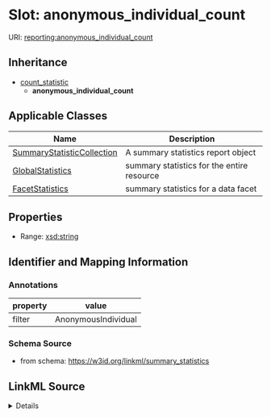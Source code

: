 # Slot: anonymous_individual_count

URI: [reporting:anonymous_individual_count](https://w3id.org/linkml/reportanonymous_individual_count)




## Inheritance

* [count_statistic](count_statistic.md)
    * **anonymous_individual_count**





## Applicable Classes

| Name | Description |
| --- | --- |
[SummaryStatisticCollection](SummaryStatisticCollection.md) | A summary statistics report object
[GlobalStatistics](GlobalStatistics.md) | summary statistics for the entire resource
[FacetStatistics](FacetStatistics.md) | summary statistics for a data facet






## Properties

* Range: [xsd:string](http://www.w3.org/2001/XMLSchema#string)







## Identifier and Mapping Information





### Annotations

| property | value |
| --- | --- |
| filter | AnonymousIndividual |



### Schema Source


* from schema: https://w3id.org/linkml/summary_statistics




## LinkML Source

<details>
```yaml
name: anonymous_individual_count
annotations:
  filter:
    tag: filter
    value: AnonymousIndividual
from_schema: https://w3id.org/linkml/summary_statistics
rank: 1000
is_a: count_statistic
alias: anonymous_individual_count
owner: SummaryStatisticCollection
domain_of:
- SummaryStatisticCollection
slot_group: individual_statistic_group
range: string
equals_expression: '{named_individual_count} - {individual_count}'

```
</details>